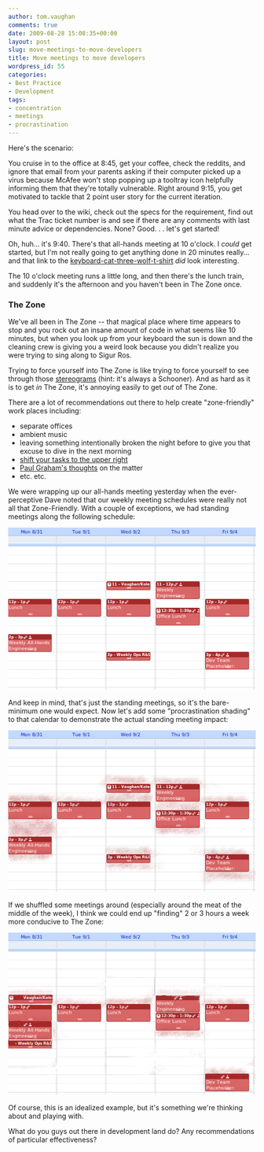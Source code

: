 ```yaml
---
author: tom.vaughan
comments: true
date: 2009-08-28 15:08:35+00:00
layout: post
slug: move-meetings-to-move-developers
title: Move meetings to move developers
wordpress_id: 55
categories:
- Best Practice
- Development
tags:
- concentration
- meetings
- procrastination
---
```


Here's the scenario:

You cruise in to the office at 8:45, get your coffee, check the reddits, and ignore that email from your parents asking if their computer picked up a virus because McAfee won't stop popping up a tooltray icon helpfully informing them that they're totally vulnerable.  Right around 9:15, you get motivated to tackle that 2 point user story for the current iteration.

You head over to the wiki, check out the specs for the requirement, find out what the Trac ticket number is and see if there are any comments with last minute advice or dependencies.  None?  Good. . . let's get started!

Oh, huh... it's 9:40.  There's that all-hands meeting at 10 o'clock.  I _could_ get started, but I'm not really going to get anything done in 20 minutes really... and that link to the [keyboard-cat-three-wolf-t-shirt](http://www.buzzfeed.com/akdobbins/three-keyboard-cat-moon-shirt) _did_ look interesting.

The 10 o'clock meeting runs a little long, and then there's the lunch train, and suddenly it's the afternoon and you haven't been in The Zone once.

### The Zone

We've all been in The Zone -- that magical place where time appears to stop and you rock out an insane amount of code in what seems like 10 minutes, but when you look up from your keyboard the sun is down and the cleaning crew is giving you a weird look because you didn't realize you were trying to sing along to Sigur Ros.

Trying to force yourself into The Zone is like trying to force yourself to see through those [stereograms](http://cdn-write.demandstudios.com/upload//0000/000/90/4/94.gif) (hint: it's always a Schooner).  And as hard as it is to get _in_ The Zone, it's annoying easily to get _out_ of The Zone.

There are a lot of recommendations out there to help create "zone-friendly" work places including:

  * separate offices
  * ambient music
  * leaving something intentionally broken the night before to give you that excuse to dive in the next morning
  * [shift your tasks to the upper right](http://cdn-write.demandstudios.com/upload//0000/000/90/4/94.gif)
  * [Paul Graham's thoughts](http://www.paulgraham.com/makersschedule.html) on the matter
  * etc. etc.

We were wrapping up our all-hands meeting yesterday when the ever-perceptive Dave noted that our weekly meeting schedules were really not all that Zone-Friendly.  With a couple of exceptions, we had standing meetings along the following schedule:

![Standing Meetings](/img/zone_unfriendly.png)

And keep in mind, that's just the standing meetings, so it's the bare-minimum one would expect.  Now let's add some "procrastination shading" to that calendar to demonstrate the actual standing meeting impact:

![Standing Meetings](/img/zone_unfriendly_shaded.png)

If we shuffled some meetings around (especially around the meat of the middle of the week), I think we could end up "finding" 2 or 3 hours a week more conducive to The Zone:

![Friendly Standing Meetings](/img/zone_friendly_shaded.png)

Of course, this is an idealized example, but it's something we're thinking about and playing with.

What do you guys out there in development land do?  Any recommendations of particular effectiveness?
